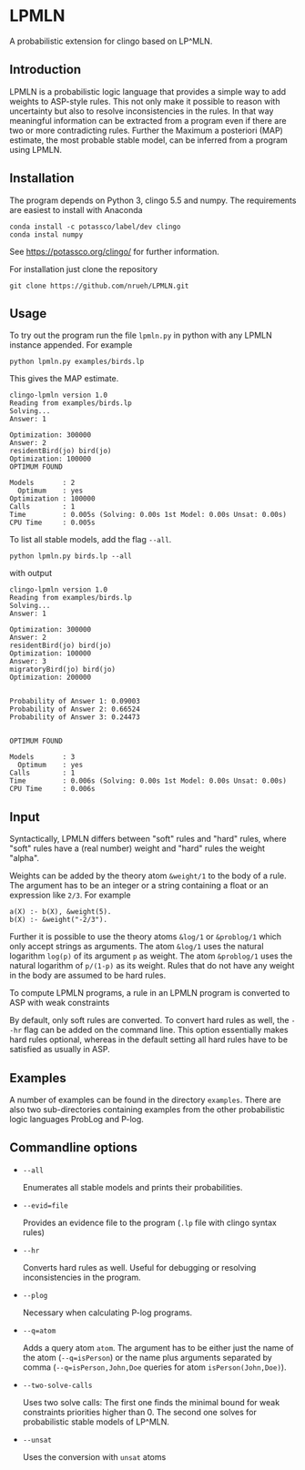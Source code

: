 # LPMLN
A probabilistic extension for clingo based on LP^MLN.

## Introduction
LPMLN is a probabilistic logic language that provides a simple way to add weights to ASP-style rules. This not only make it possible to reason with uncertainty but also to resolve inconsistencies in the rules. In that way meaningful information can be extracted from a program even if there are two or more contradicting rules.
Further the Maximum a posteriori (MAP) estimate, the most probable stable model, can be inferred from a program using LPMLN.


## Installation
The program depends on Python 3, clingo 5.5 and numpy. The requirements are easiest to install with Anaconda 
```
conda install -c potassco/label/dev clingo
conda instal numpy
```
See https://potassco.org/clingo/ for further information.

For installation just clone the repository
```
git clone https://github.com/nrueh/LPMLN.git
```

## Usage
To try out the program run the file `lpmln.py` in python with any LPMLN instance appended. For example
```
python lpmln.py examples/birds.lp
```
This gives the MAP estimate. 
```
clingo-lpmln version 1.0
Reading from examples/birds.lp
Solving...
Answer: 1

Optimization: 300000
Answer: 2
residentBird(jo) bird(jo)
Optimization: 100000
OPTIMUM FOUND

Models       : 2
  Optimum    : yes
Optimization : 100000
Calls        : 1
Time         : 0.005s (Solving: 0.00s 1st Model: 0.00s Unsat: 0.00s)
CPU Time     : 0.005s
```
To list all stable models, add the flag `--all`. 
```
python lpmln.py birds.lp --all
```
with output 
```
clingo-lpmln version 1.0
Reading from examples/birds.lp
Solving...
Answer: 1

Optimization: 300000
Answer: 2
residentBird(jo) bird(jo)
Optimization: 100000
Answer: 3
migratoryBird(jo) bird(jo)
Optimization: 200000


Probability of Answer 1: 0.09003
Probability of Answer 2: 0.66524
Probability of Answer 3: 0.24473


OPTIMUM FOUND

Models       : 3
  Optimum    : yes
Calls        : 1
Time         : 0.006s (Solving: 0.00s 1st Model: 0.00s Unsat: 0.00s)
CPU Time     : 0.006s
```
## Input
Syntactically, LPMLN differs between "soft" rules and "hard" rules, where "soft" rules have a (real number) weight and "hard" rules the weight "alpha". 

Weights can be added by the theory atom `&weight/1` to the body of a rule. The argument has to be an integer or a string containing a float or an expression like `2/3`. For example
```
a(X) :- b(X), &weight(5).
b(X) :- &weight("-2/3").
```
Further it is possible to use the theory atoms `&log/1` or `&problog/1` which only accept strings as arguments. The atom `&log/1` uses the natural logarithm `log(p)` of its argument `p` as weight. The atom `&problog/1` uses the natural logarithm of `p/(1-p)` as its weight.
Rules that do not have any weight in the body are assumed to be hard rules.

To compute LPMLN programs, a rule in an LPMLN program is converted to ASP with weak constraints

By default, only soft rules are converted. To convert hard rules as well, the `--hr` flag can be added on the command line. This option essentially makes hard rules optional, whereas in the default setting all hard rules have to be satisfied as usually in ASP.

## Examples
A number of examples can be found in the directory `examples`. There are also two sub-directories containing examples from the other probabilistic logic languages ProbLog and P-log.

## Commandline options
- `--all`

    Enumerates all stable models and prints their probabilities.

- `--evid=file`

    Provides an evidence file to the program (`.lp` file with clingo syntax rules)

- `--hr`

    Converts hard rules as well. Useful for debugging or resolving inconsistencies in the program.

- `--plog`

    Necessary when calculating P-log programs.

- `--q=atom`

    Adds a query atom `atom`. The argument has to be either just the name of the atom (`--q=isPerson`) or the name plus arguments separated by comma (`--q=isPerson,John,Doe` queries for atom `isPerson(John,Doe)`).

- `--two-solve-calls`

    Uses two solve calls: The first one finds the minimal bound for weak constraints priorities higher than 0. The second one solves for probabilistic stable models of LP^MLN.

- `--unsat`

    Uses the conversion with `unsat` atoms
